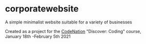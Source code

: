 # corporatewebsite
A simple minimalist website suitable for a variety of businesses

Created as a project for the <a href="https://wearecodenation.com/">CodeNation</a> "Discover: Coding" course, January 18th -February 5th 2021
